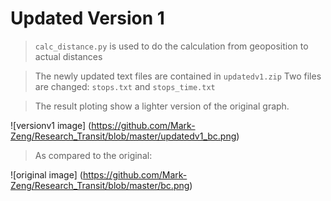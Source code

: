 # Updated Version 1
> `calc_distance.py` is used to do the calculation from geoposition to actual distances

> The newly updated text files are contained in `updatedv1.zip`
> Two files are changed: `stops.txt` and `stops_time.txt`


> The result ploting show a lighter version of the original graph.

![versionv1 image] (https://github.com/Mark-Zeng/Research_Transit/blob/master/updatedv1_bc.png)

> As compared to the original:

![original image] (https://github.com/Mark-Zeng/Research_Transit/blob/master/bc.png)
